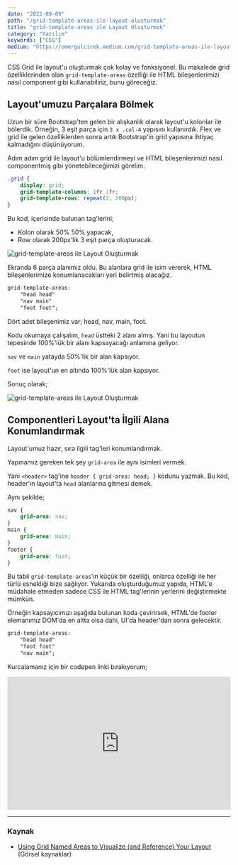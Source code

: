 ```yaml
---
date: "2022-09-09"
path: "/grid-template-areas-ile-layout-olusturmak"
title: "grid-template-areas ile Layout Oluşturmak"
category: "Yazılım"
keywords: ["CSS"]
medium: "https://omergulcicek.medium.com/grid-template-areas-ile-layout-olu%C5%9Fturmak-619a93489ebf"
---
```


CSS Grid ile layout'u oluşturmak çok kolay ve fonksiyonel. Bu makalede grid özelliklerinden olan `grid-template-areas` özelliği ile HTML bileşenlerimizi nasıl component gibi kullanabiliriz, bunu göreceğiz.

## Layout'umuzu Parçalara Bölmek

Uzun bir süre Bootstrap'ten gelen bir alışkanlık olarak layout'u kolonlar ile bölerdik. Örneğin, 3 eşit parça için `3 x .col-4` yapısını kullanırdık. Flex ve grid ile gelen özelliklerden sonra artık Bootstrap'in grid yapısına ihtiyaç kalmadığını düşünüyorum.

Adım adım grid ile layout'u bölümlendirmeyi ve HTML bileşenlerimizi nasıl componentmiş gibi yönetebileceğimizi görelim.

```css
.grid {
	display: grid;
	grid-template-columns: 1fr 1fr;
	grid-template-rows: repeat(3, 200px);
}
```

Bu kod, içerisinde bulunan tag'lerini;

- Kolon olarak 50% 50% yapacak,
- Row olarak 200px'lik 3 eşit parça oluşturacak.

![grid-template-areas ile Layout Oluşturmak](/img/blog/2022-09-09/grid-template-areas-ile-layout-olusturmak-1.jpg)

Ekranda 6 parça alanımız oldu. Bu alanlara grid ile isim vererek, HTML bileşenlerimize konumlanacakları yeri belirtmiş olacağız.

```css
grid-template-areas:
	"head head"
	"nav main"
	"foot foot";
```

Dört adet bileşenimiz var; head, nav, main, foot.

Kodu okumaya çalışalım, `head` üstteki 2 alanı almış. Yani bu layoutun tepesinde 100%'lük bir alanı kapsayacağı anlamına geliyor.

`nav` ve `main` yatayda 50%'lik bir alan kapsıyor.

`foot` ise layout'un en altında 100%'lük alan kapsıyor.

Sonuç olarak;

![grid-template-areas ile Layout Oluşturmak](/img/blog/2022-09-09/grid-template-areas-ile-layout-olusturmak-2.jpg)

## Componentleri Layout'ta İlgili Alana Konumlandırmak

Layout'umuz hazır, sıra ilgili tag'leri konumlandırmak.

Yapmamız gereken tek şey `grid-area` ile aynı isimleri vermek.

Yani `<header>` tag'ine `header { grid-area: head; }` kodunu yazmak. Bu kod, header'ın layout'ta `head` alanlarına gitmesi demek.

Aynı şekilde;

```css
nav {
	grid-area: nav;
}
main {
	grid-area: main;
}
footer {
	grid-area: foot;
}
```

Bu tabii `grid-template-areas`'ın küçük bir özelliği, onlarca özelliği ile her türlü esnekliği bize sağlıyor. Yukarıda oluşturduğumuz yapıda, HTML'e müdahale etmeden sadece CSS ile HTML tag'lerinin yerlerini değiştirmekte mümkün.

Örneğin kapsayıcımızı aşağıda bulunan koda çevirirsek, HTML'de footer elemanımız DOM'da en altta olsa dahi, UI'da header'dan sonra gelecektir.

```css
grid-template-areas:
	"head head"
	"foot foot"
	"nav main";
```

Kurcalamanız için bir codepen linki bırakıyorum;

<iframe 
  height="300" 
  style="width: 100%;" 
  scrolling="no" 
  title="Grid Template Areas" 
  src="https://codepen.io/omergulcicek/embed/LYmNmeY?default-tab=html%2Cresult" 
  frameborder="no" 
  loading="lazy" 
  allowfullscreen="true">
</iframe>

---

### Kaynak

- <a href="https://css-tricks.com/using-grid-named-areas-to-visualize-and-reference-your-layout/" target="_blank" rel="noreferrer noopener">Using Grid Named Areas to Visualize (and Reference) Your Layout</a> (Görsel kaynaklar)
